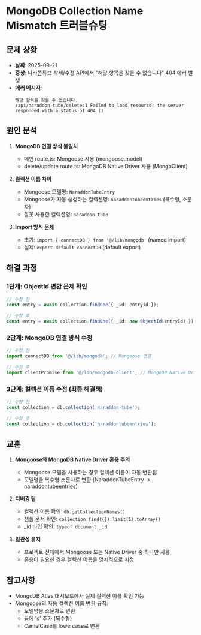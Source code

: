 # MongoDB Collection Name Mismatch 트러블슈팅

## 문제 상황
- **날짜**: 2025-09-21
- **증상**: 나라똔튜브 삭제/수정 API에서 "해당 항목을 찾을 수 없습니다" 404 에러 발생
- **에러 메시지**:
  ```
  해당 항목을 찾을 수 없습니다.
  /api/naraddon-tube/delete:1 Failed to load resource: the server responded with a status of 404 ()
  ```

## 원인 분석
1. **MongoDB 연결 방식 불일치**
   - 메인 route.ts: Mongoose 사용 (mongoose.model)
   - delete/update route.ts: MongoDB Native Driver 사용 (MongoClient)

2. **컬렉션 이름 차이**
   - Mongoose 모델명: `NaraddonTubeEntry`
   - Mongoose가 자동 생성하는 컬렉션명: `naraddontubeentries` (복수형, 소문자)
   - 잘못 사용한 컬렉션명: `naraddon-tube`

3. **Import 방식 문제**
   - 초기: `import { connectDB } from '@/lib/mongodb'` (named import)
   - 실제: `export default connectDB` (default export)

## 해결 과정

### 1단계: ObjectId 변환 문제 확인
```typescript
// 수정 전
const entry = await collection.findOne({ _id: entryId });

// 수정 후
const entry = await collection.findOne({ _id: new ObjectId(entryId) });
```

### 2단계: MongoDB 연결 방식 수정
```typescript
// 수정 전
import connectDB from '@/lib/mongodb'; // Mongoose 연결

// 수정 후
import clientPromise from '@/lib/mongodb-client'; // MongoDB Native Driver
```

### 3단계: 컬렉션 이름 수정 (최종 해결책)
```typescript
// 수정 전
const collection = db.collection('naraddon-tube');

// 수정 후
const collection = db.collection('naraddontubeentries');
```

## 교훈
1. **Mongoose와 MongoDB Native Driver 혼용 주의**
   - Mongoose 모델을 사용하는 경우 컬렉션 이름이 자동 변환됨
   - 모델명을 복수형 소문자로 변환 (NaraddonTubeEntry → naraddontubeentries)

2. **디버깅 팁**
   - 컬렉션 이름 확인: `db.getCollectionNames()`
   - 샘플 문서 확인: `collection.find({}).limit(1).toArray()`
   - _id 타입 확인: `typeof document._id`

3. **일관성 유지**
   - 프로젝트 전체에서 Mongoose 또는 Native Driver 중 하나만 사용
   - 혼용이 필요한 경우 컬렉션 이름을 명시적으로 지정

## 참고사항
- MongoDB Atlas 대시보드에서 실제 컬렉션 이름 확인 가능
- Mongoose의 자동 컬렉션 이름 변환 규칙:
  - 모델명을 소문자로 변환
  - 끝에 's' 추가 (복수형)
  - CamelCase를 lowercase로 변환